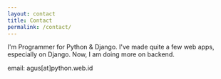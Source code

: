 ```yaml
---
layout: contact
title: Contact
permalink: /contact/
---
```


I'm Programmer for Python & Django. I've made quite a few web apps, especially on Django. Now, I am doing more on backend.

email: agus[at]python.web.id
